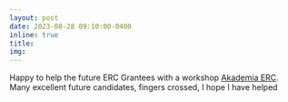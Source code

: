 ```yaml
---
layout: post
date: 2023-08-28 09:10:00-0400
inline: true
title:
img:
---
```


Happy to help the future ERC Grantees with a workshop [Akademia ERC](https://www.gov.pl/web/hpk-polska-poludniowo-wschodnia/akademia-erc---iii-edycja). Many excellent future candidates, fingers crossed, I hope I have helped
